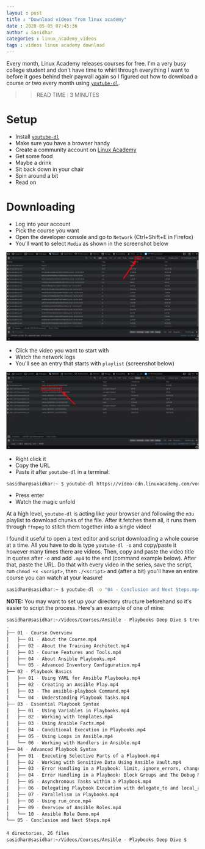 ```yaml
---
layout : post
title : "Download videos from linux academy"
date : 2020-05-05 07:45:36
author : Sasidhar
categories : linux_academy_videos
tags : videos linux academy download
---
```


Every month, Linux Academy releases courses for free. I'm a very busy college student and don't have time to whirl through everything I want to before it goes behind their paywall again so I figured out how to download a course or two every month using [`youtube-dl`](https://github.com/ytdl-org/youtube-dl/).

>>READ TIME : 3 MINUTES

# Setup
* Install [`youtube-dl`](https://ytdl-org.github.io/youtube-dl/download.html)
* Make sure you have a browser handy
* Create a community account on [Linux Academy](https://linuxacademy.com/join/community)
* Get some food
* Maybe a drink
* Sit back down in your chair
* Spin around a bit
* Read on

# Downloading
* Log into your account
* Pick the course you want
* Open the developer console and go to `Network` (Ctrl+Shift+E in Firefox)
* You'll want to select `Media` as shown in the screenshot below

![](/assets/posts/linux-academy/scrot-1.png)

* Click the video you want to start with
* Watch the network logs
* You'll see an entry that starts with `playlist` (screenshot below)

![](/assets/posts/linux-academy/scrot-2.png)

* Right click it
* Copy the URL
* Paste it after `youtube-dl` in a terminal:

```sh
sasidhar@sasidhar:~ $ youtube-dl https://video-cdn.linuxacademy.com/vods3/_definst_/smil:box/cdnstore/modules/lots-of-stuff-in-here
```

* Press enter
* Watch the magic unfold

At a high level, `youtube-dl` is acting like your browser and following the `m3u` playlist to download chunks of the file. After it fetches them all, it runs them through `ffmpeg` to stitch them together into a single video!

I found it useful to open a text editor and script downloading a whole course at a time. All you have to do is type `youtube-dl -o` and copy/paste it however many times there are videos. Then, copy and paste the video title in quotes after `-o` and add `.mp4` to the end (command example below). After that, paste the URL. Do that with every video in the series, save the script, run `chmod +x <script>`, then `./<script>` and (after a bit) you'll have an entire course you can watch at your leasure!

```bash
sasidhar@sasidhar:~ $ youtube-dl -o "04 - Conclusion and Next Steps.mp4" https://video-cdn.linuxacademy.com/vods3/_definst_/smil:box/cdnstore/modules/lots-of-stuff-here
```

**NOTE:** You may want to set up your directory structure beforehand so it's easier to script the process. Here's an example of one of mine:

```bash
sasidhar@sasidhar:~/Videos/Courses/Ansible - Playbooks Deep Dive $ tree
.
├── 01 - Course Overview
│   ├── 01 - About the Course.mp4
│   ├── 02 - About the Training Architect.mp4
│   ├── 03 - Course Features and Tools.mp4
│   ├── 04 - About Ansible Playbooks.mp4
│   └── 05 - Advanced Inventory Configuration.mp4
├── 02 - Playbook Basics
│   ├── 01 - Using YAML for Ansible Playbooks.mp4
│   ├── 02 - Creating an Ansible Play.mp4
│   ├── 03 - The ansible-playbook Command.mp4
│   └── 04 - Understanding Playbook Tasks.mp4
├── 03 - Essential Playbook Syntax
│   ├── 01 - Using Variables in Playbooks.mp4
│   ├── 02 - Working with Templates.mp4
│   ├── 03 - Using Ansible Facts.mp4
│   ├── 04 - Conditional Execution in Playbooks.mp4
│   ├── 05 - Using Loops in Ansible.mp4
│   └── 06 - Working with Handlers in Ansible.mp4
├── 04 - Advanced Playbook Syntax
│   ├── 01 - Executing Selective Parts of a Playbook.mp4
│   ├── 02 - Working with Sensitive Data Using Ansible Vault.mp4
│   ├── 03 - Error Handling in a Playbook: limit, ignore_errors, changed_when, and failed_when.mp4
│   ├── 04 - Error Handling in a Playbook: Block Groups and The Debug Module.mp4
│   ├── 05 - Asynchronous Tasks within a Playbook.mp4
│   ├── 06 - Delegating Playbook Execution with delegate_to and local_action.mp4
│   ├── 07 - Parallelism in Playbooks.mp4
│   ├── 08 - Using run_once.mp4
│   ├── 09 - Overview of Ansible Roles.mp4
│   └── 10 - Ansible Role Demo.mp4
└── 05 - Conclusion and Next Steps.mp4

4 directories, 26 files
sasidhar@sasidhar:~/Videos/Courses/Ansible - Playbooks Deep Dive $
```
